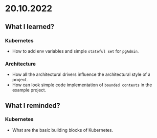 # 20.10.2022

## What I learned?

### Kubernetes

- How to add env variables and simple `stateful set` for `pgAdmin`.

### Architecture

- How all the architectural drivers influence the architectural style of a project.
- How can look simple code implementation of `bounded contexts` in the example project.

## What I reminded?

### Kubernetes

- What are the basic building blocks of Kubernetes.
